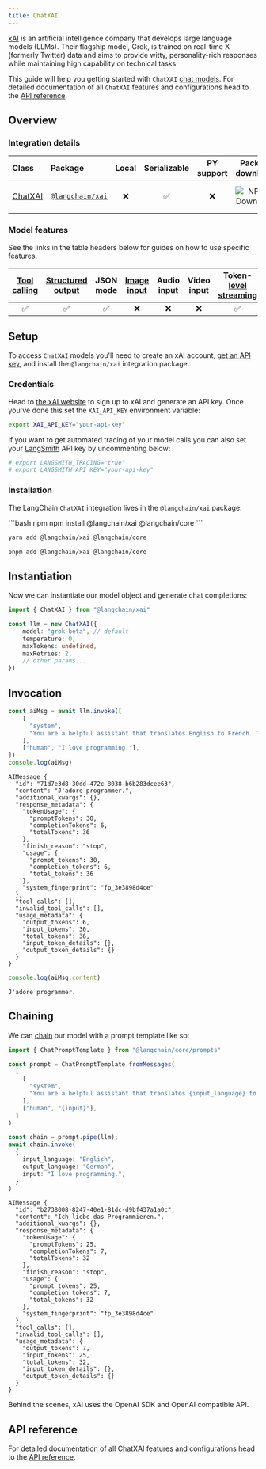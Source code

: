 ```yaml
---
title: ChatXAI
---
```


[xAI](https://x.ai/) is an artificial intelligence company that develops large language models (LLMs). Their flagship model, Grok, is trained on real-time X (formerly Twitter) data and aims to provide witty, personality-rich responses while maintaining high capability on technical tasks.

This guide will help you getting started with `ChatXAI` [chat models](/oss/concepts/chat_models). For detailed documentation of all `ChatXAI` features and configurations head to the [API reference](https://api.js.langchain.com/classes/_langchain_xai.ChatXAI.html).

## Overview

### Integration details

| Class | Package | Local | Serializable | PY support | Package downloads | Package latest |
| :--- | :--- | :---: | :---: |  :---: | :---: | :---: |
| [ChatXAI](https://api.js.langchain.com/classes/_langchain_xai.ChatXAI.html) | [`@langchain/xai`](https://www.npmjs.com/package/@langchain/xai) | ❌ | ✅ | ❌ | ![NPM - Downloads](https://img.shields.io/npm/dm/@langchain/xai?style=flat-square&label=%20&) | ![NPM - Version](https://img.shields.io/npm/v/@langchain/xai?style=flat-square&label=%20&) |

### Model features

See the links in the table headers below for guides on how to use specific features.

| [Tool calling](/oss/how-to/tool_calling) | [Structured output](/oss/how-to/structured_output/) | JSON mode | [Image input](/oss/how-to/multimodal_inputs/) | Audio input | Video input | [Token-level streaming](/oss/how-to/chat_streaming/) | [Token usage](/oss/how-to/chat_token_usage_tracking/) | [Logprobs](/oss/how-to/logprobs/) |
| :---: | :---: | :---: | :---: |  :---: | :---: | :---: | :---: | :---: |
| ✅ | ✅ | ✅ | ❌ | ❌ | ❌ | ✅ | ✅ | ✅ |

## Setup

To access `ChatXAI` models you'll need to create an xAI account, [get an API key](https://console.x.ai/), and install the `@langchain/xai` integration package.

### Credentials

Head to [the xAI website](https://x.ai) to sign up to xAI and generate an API key. Once you've done this set the `XAI_API_KEY` environment variable:

```bash
export XAI_API_KEY="your-api-key"
```

If you want to get automated tracing of your model calls you can also set your [LangSmith](https://docs.smith.langchain.com/) API key by uncommenting below:

```bash
# export LANGSMITH_TRACING="true"
# export LANGSMITH_API_KEY="your-api-key"
```

### Installation

The LangChain `ChatXAI` integration lives in the `@langchain/xai` package:

<CodeGroup>
```bash npm
npm install @langchain/xai @langchain/core
```

```bash yarn
yarn add @langchain/xai @langchain/core
```

```bash pnpm
pnpm add @langchain/xai @langchain/core
```
</CodeGroup>

## Instantiation

Now we can instantiate our model object and generate chat completions:

```typescript
import { ChatXAI } from "@langchain/xai"

const llm = new ChatXAI({
    model: "grok-beta", // default
    temperature: 0,
    maxTokens: undefined,
    maxRetries: 2,
    // other params...
})
```

## Invocation

```typescript
const aiMsg = await llm.invoke([
    [
      "system",
      "You are a helpful assistant that translates English to French. Translate the user sentence.",
    ],
    ["human", "I love programming."],
])
console.log(aiMsg)
```

```output
AIMessage {
  "id": "71d7e3d8-30dd-472c-8038-b6b283dcee63",
  "content": "J'adore programmer.",
  "additional_kwargs": {},
  "response_metadata": {
    "tokenUsage": {
      "promptTokens": 30,
      "completionTokens": 6,
      "totalTokens": 36
    },
    "finish_reason": "stop",
    "usage": {
      "prompt_tokens": 30,
      "completion_tokens": 6,
      "total_tokens": 36
    },
    "system_fingerprint": "fp_3e3898d4ce"
  },
  "tool_calls": [],
  "invalid_tool_calls": [],
  "usage_metadata": {
    "output_tokens": 6,
    "input_tokens": 30,
    "total_tokens": 36,
    "input_token_details": {},
    "output_token_details": {}
  }
}
```

```typescript
console.log(aiMsg.content)
```

```output
J'adore programmer.
```

## Chaining

We can [chain](/oss/how-to/sequence/) our model with a prompt template like so:

```typescript
import { ChatPromptTemplate } from "@langchain/core/prompts"

const prompt = ChatPromptTemplate.fromMessages(
  [
    [
      "system",
      "You are a helpful assistant that translates {input_language} to {output_language}.",
    ],
    ["human", "{input}"],
  ]
)

const chain = prompt.pipe(llm);
await chain.invoke(
  {
    input_language: "English",
    output_language: "German",
    input: "I love programming.",
  }
)
```

```output
AIMessage {
  "id": "b2738008-8247-40e1-81dc-d9bf437a1a0c",
  "content": "Ich liebe das Programmieren.",
  "additional_kwargs": {},
  "response_metadata": {
    "tokenUsage": {
      "promptTokens": 25,
      "completionTokens": 7,
      "totalTokens": 32
    },
    "finish_reason": "stop",
    "usage": {
      "prompt_tokens": 25,
      "completion_tokens": 7,
      "total_tokens": 32
    },
    "system_fingerprint": "fp_3e3898d4ce"
  },
  "tool_calls": [],
  "invalid_tool_calls": [],
  "usage_metadata": {
    "output_tokens": 7,
    "input_tokens": 25,
    "total_tokens": 32,
    "input_token_details": {},
    "output_token_details": {}
  }
}
```

Behind the scenes, xAI uses the OpenAI SDK and OpenAI compatible API.

## API reference

For detailed documentation of all ChatXAI features and configurations head to the [API reference](https://api.js.langchain.com/classes/_langchain_xai.ChatXAI.html).
